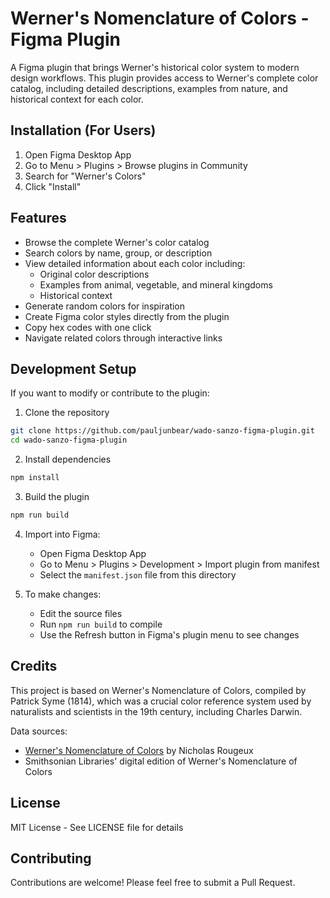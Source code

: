 # Werner's Nomenclature of Colors - Figma Plugin

A Figma plugin that brings Werner's historical color system to modern design workflows. This plugin provides access to Werner's complete color catalog, including detailed descriptions, examples from nature, and historical context for each color.

## Installation (For Users)

1. Open Figma Desktop App
2. Go to Menu > Plugins > Browse plugins in Community
3. Search for "Werner's Colors"
4. Click "Install"

## Features

- Browse the complete Werner's color catalog
- Search colors by name, group, or description
- View detailed information about each color including:
  - Original color descriptions
  - Examples from animal, vegetable, and mineral kingdoms
  - Historical context
- Generate random colors for inspiration
- Create Figma color styles directly from the plugin
- Copy hex codes with one click
- Navigate related colors through interactive links

## Development Setup

If you want to modify or contribute to the plugin:

1. Clone the repository
```bash
git clone https://github.com/pauljunbear/wado-sanzo-figma-plugin.git
cd wado-sanzo-figma-plugin
```

2. Install dependencies
```bash
npm install
```

3. Build the plugin
```bash
npm run build
```

4. Import into Figma:
   - Open Figma Desktop App
   - Go to Menu > Plugins > Development > Import plugin from manifest
   - Select the `manifest.json` file from this directory

5. To make changes:
   - Edit the source files
   - Run `npm run build` to compile
   - Use the Refresh button in Figma's plugin menu to see changes

## Credits

This project is based on Werner's Nomenclature of Colors, compiled by Patrick Syme (1814), which was a crucial color reference system used by naturalists and scientists in the 19th century, including Charles Darwin.

Data sources:
- [Werner's Nomenclature of Colors](https://www.c82.net/werner) by Nicholas Rougeux
- Smithsonian Libraries' digital edition of Werner's Nomenclature of Colors

## License

MIT License - See LICENSE file for details

## Contributing

Contributions are welcome! Please feel free to submit a Pull Request.
